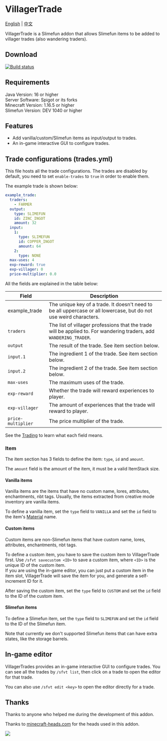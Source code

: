 # VillagerTrade

[English](README.md) | [中文](README.zh_CN.md)

VillagerTrade is a Slimefun addon that allows Slimefun items to be added to villager trades (also wandering traders).

## Download

[![Build status](https://thebusybiscuit.github.io/builds/ybw0014/VillagerTrade/master/badge.svg)](https://thebusybiscuit.github.io/builds/ybw0014/VillagerTrade/master)

## Requirements

Java Version: 16 or higher  
Server Software: Spigot or its forks  
Minecraft Version: 1.16.5 or higher  
Slimefun Version: DEV 1040 or higher

## Features

- Add vanilla/custom/Slimefun items as input/output to trades.
- An in-game interactive GUI to configure trades.

## Trade configurations (trades.yml)

This file hosts all the trade configurations. The trades are disabled by default, you need to set `enable-trades` to `true` in order to enable them.

The example trade is shown below:

```yaml
example_trade:
  traders:
    - FARMER
  output:
    type: SLIMEFUN
    id: ZINC_INGOT
    amount: 32
  input:
    1:
      type: SLIMEFUN
      id: COPPER_INGOT
      amount: 64
    2:
      type: NONE
  max-uses: 4
  exp-reward: true
  exp-villager: 0
  price-multiplier: 0.0
```

All the fields are explained in the table below:

| Field              | Description                                                                                                        |
|--------------------|--------------------------------------------------------------------------------------------------------------------|
| example_trade      | The unique key of a trade. It doesn't need to be all uppercase or all lowercase, but do not use weird characters.  |
| `traders`          | The list of villager professions that the trade will be applied to. For wandering traders, add `WANDERING_TRADER`. |
| `output`           | The result of the trade. See item section below.                                                                   |
| `input.1`          | The ingredient 1 of the trade. See item section below.                                                             |
| `input.2`          | The ingredient 2 of the trade. See item section below.                                                             |
| `max-uses`         | The maximum uses of the trade.                                                                                     |
| `exp-reward`       | Whether the trade will reward experiences to player.                                                               |
| `exp-villager`     | The amount of experiences that the trade will reward to player.                                                    |
| `price-multiplier` | The price multiplier of the trade.                                                                                 |

See the [Trading](https://minecraft.fandom.com/wiki/Trading) to learn what each field means.

### Item

The item section has 3 fields to define the item: `type`, `id` and `amount`.

The `amount` field is the amount of the item, it must be a valid ItemStack size.

#### Vanilla items

Vanilla items are the items that have no custom name, lores, attributes, enchantments, nbt tags. Usually, the items extracted from creative mode inventory are vanilla items. 

To define a vanilla item, set the `type` field to `VANILLA` and set the `id` field to the item's [Material](https://hub.spigotmc.org/javadocs/spigot/org/bukkit/Material.html) name.

#### Custom items

Custom items are non-Slimefun items that have custom name, lores, attributes, enchantments, nbt tags.

To define a custom item, you have to save the custom item to VillagerTrade first. Use `/sfvt savecustom <ID>` to save a custom item, where `<ID>` is the unique ID of the custom item.  
If you are using the in-game editor, you can just put a custom item in the item slot, VillagerTrade will save the item for you, and generate a self-increment ID for it.

After saving the custom item, set the `type` field to `CUSTOM` and set the `id` field to the ID of the custom item.

#### Slimefun items

To define a Slimefun item, set the `type` field to `SLIMEFUN` and set the `id` field to the ID of the Slimefun item.

Note that currently we don't supported Slimefun items that can have extra states, like the storage barrels.

## In-game editor

VillagerTrades provides an in-game interactive GUI to configure trades. You can see all the trades by `/sfvt list`, then click on a trade to open the editor for that trade.

You can also use `/sfvt edit <key>` to open the editor directly for a trade.

## Thanks

Thanks to anyone who helped me during the development of this addon.

Thanks to [minecraft-heads.com](https://minecraft-heads.com/) for the heads used in this addon.

[![](https://minecraft-heads.com/images/banners/minecraft-heads_fullbanner_468x60.png)](https://minecraft-heads.com/) 
